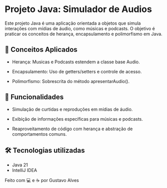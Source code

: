# Projeto Java: Simulador de Audios

Este projeto Java é uma aplicação orientada a objetos que simula interações com mídias de áudio, como músicas e podcasts. O objetivo é praticar os conceitos de herança, encapsulamento e polimorfismo em Java.

## 🧠 Conceitos Aplicados
 - Herança: Musicas e Podcasts estendem a classe base Audio.

 - Encapsulamento: Uso de getters/setters e controle de acesso.

 - Polimorfismo: Sobrescrita do método apresentarAudio().

## 🚀 Funcionalidades
- Simulação de curtidas e reproduções em mídias de áudio.

- Exibição de informações específicas para músicas e podcasts.

- Reaproveitamento de código com herança e abstração de comportamentos comuns.

## 🛠️ Tecnologias utilizadas
- Java 21
- IntelliJ IDEA

Feito com 💻 e ☕ por Gustavo Alves
